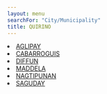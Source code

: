```yaml
---
layout: menu
searchFor: "City/Municipality"
title: QUIRINO
---
```

<li><a class="oID" href="{{site.url}}/citymuni/5701.html" value="QUIRINO, AGLIPAY" rel="external">AGLIPAY</a></li><li><a class="oID" href="{{site.url}}/citymuni/5702.html" value="QUIRINO, CABARROGUIS" rel="external">CABARROGUIS</a></li><li><a class="oID" href="{{site.url}}/citymuni/5703.html" value="QUIRINO, DIFFUN" rel="external">DIFFUN</a></li><li><a class="oID" href="{{site.url}}/citymuni/5704.html" value="QUIRINO, MADDELA" rel="external">MADDELA</a></li><li><a class="oID" href="{{site.url}}/citymuni/5706.html" value="QUIRINO, NAGTIPUNAN" rel="external">NAGTIPUNAN</a></li><li><a class="oID" href="{{site.url}}/citymuni/5705.html" value="QUIRINO, SAGUDAY" rel="external">SAGUDAY</a></li>